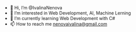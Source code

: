 - 👋 Hi, I’m @IvalinaNenova
- 👀 I’m interested in Web Development, AI, Machine Lerning
- 🌱 I’m currently learning Web Development with C#
- 📫 How to reach me nenovaivalina@gmail.com

<!---
IvalinaNenova/IvalinaNenova is a ✨ special ✨ repository because its `README.md` (this file) appears on your GitHub profile.
You can click the Preview link to take a look at your changes.
--->
